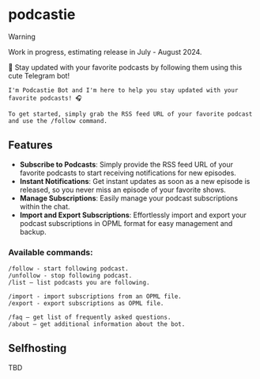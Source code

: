 # podcastie
> [!WARNING]
> Work in progress, estimating release in July - August 2024.

🐣 Stay updated with your favorite podcasts by following them using this cute Telegram bot!
```
I'm Podcastie Bot and I'm here to help you stay updated with your favorite podcasts! 🎧

To get started, simply grab the RSS feed URL of your favorite podcast and use the /follow command.
```

## Features
* **Subscribe to Podcasts**: Simply provide the RSS feed URL of your favorite podcasts to start receiving notifications for new episodes.
* **Instant Notifications**: Get instant updates as soon as a new episode is released, so you never miss an episode of your favorite shows.
* **Manage Subscriptions**: Easily manage your podcast subscriptions within the chat.
* **Import and Export Subscriptions**: Effortlessly import and export your podcast subscriptions in OPML format for easy management and backup.

### Available commands:
```
/follow - start following podcast.
/unfollow - stop following podcast.
/list — list podcasts you are following.

/import - import subscriptions from an OPML file.
/export - export subscriptions as OPML file.

/faq — get list of frequently asked questions.
/about — get additional information about the bot.
```

## Selfhosting
TBD
